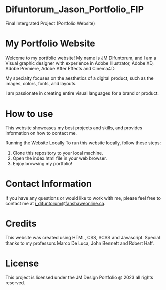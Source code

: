 # Difuntorum_Jason_Portfolio_FIP
Final Intergrated Project (Portfolio Website)

# My Portfolio Website
Welcome to my portfolio website! My name is JM Difuntorum, and I am a Visual graphic designer with experience in Adobe Illustrator, Adobe XD, Adobe Premiere, Adobe After Effects and Cinema4D.


My specialty focuses on the aesthetics of a digital product, such as the images, colors, fonts, and layouts.

I am passionate in creating entire visual languages for a brand or product.

# How to use
This website showcases my best projects and skills, and provides information on how to contact me.


Running the Website Locally
To run this website locally, follow these steps:
1. Clone this repository to your local machine.
2. Open the index.html file in your web browser.
3. Enjoy browsing my portfolio!


# Contact Information
If you have any questions or would like to work with me, please feel free to contact me at j_difuntorum@fanshaweonline.ca.

# Credits
This website was created using HTML, CSS, SCSS and Javascript. Special thanks to my professors Marco De Luca, John Bennett and Robert Haff.


# License
This project is licensed under the JM Design Portfolio @ 2023 all rights reserved. 
